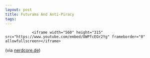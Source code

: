 ```yaml
---
layout: post
title: Futurama And Anti-Piracy
tags:
---
```



                <iframe width="560" height="315" src="https://www.youtube.com/embed/OWPfcEOr2Yg" frameborder="0" allowfullscreen></iframe>
<p>(via <a href="http://www.nerdcore.de/wp/2008/11/01/futuramas-anti-piraten-spot/">nerdcore.de</a>)</p>
